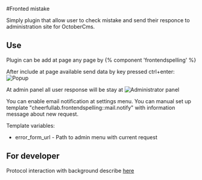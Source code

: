 #Fronted mistake

Simply plugin that allow user to check mistake and send their responce to administration site for OctoberCms.

## Use

Plugin can be add at page any page by
{% component 'frontendspelling' %} 

After include at page available send data by key pressed ctrl+enter:
![Popup](https://github.com/CheerfulLab/frontSpelling-plugin/raw/master/docs/images/frontend.jpg?raw=true)

At admin panel all user response will be stay at
![Administrator panel](https://github.com/CheerfulLab/frontSpelling-plugin/raw/master/docs/images/backend.jpg?raw=true)

You can enable email notification at settings menu. You can manual set up template "cheerfullab.frontendspelling::mail.notify" with information message about new request.

Template variables:

- error_form_url - Path to admin menu with current request

## For developer
Protocol interaction with background describe [here](https://github.com/CheerfulLab-plugin/frontSpelling/blob/master/docs/Transfer.md)